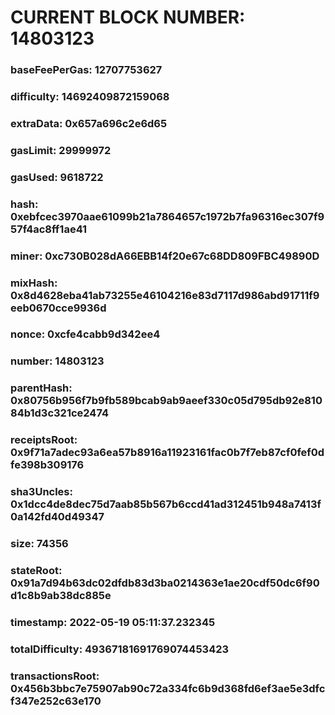 # CURRENT BLOCK NUMBER: 14803123

### baseFeePerGas: 12707753627
### difficulty: 14692409872159068
### extraData: 0x657a696c2e6d65
### gasLimit: 29999972
### gasUsed: 9618722
### hash: 0xebfcec3970aae61099b21a7864657c1972b7fa96316ec307f957f4ac8ff1ae41
### miner: 0xc730B028dA66EBB14f20e67c68DD809FBC49890D
### mixHash: 0x8d4628eba41ab73255e46104216e83d7117d986abd91711f9eeb0670cce9936d
### nonce: 0xcfe4cabb9d342ee4
### number: 14803123
### parentHash: 0x80756b956f7b9fb589bcab9ab9aeef330c05d795db92e81084b1d3c321ce2474
### receiptsRoot: 0x9f71a7adec93a6ea57b8916a11923161fac0b7f7eb87cf0fef0dfe398b309176
### sha3Uncles: 0x1dcc4de8dec75d7aab85b567b6ccd41ad312451b948a7413f0a142fd40d49347
### size: 74356
### stateRoot: 0x91a7d94b63dc02dfdb83d3ba0214363e1ae20cdf50dc6f90d1c8b9ab38dc885e
### timestamp: 2022-05-19 05:11:37.232345
### totalDifficulty: 49367181691769074453423
### transactionsRoot: 0x456b3bbc7e75907ab90c72a334fc6b9d368fd6ef3ae5e3dfcf347e252c63e170
